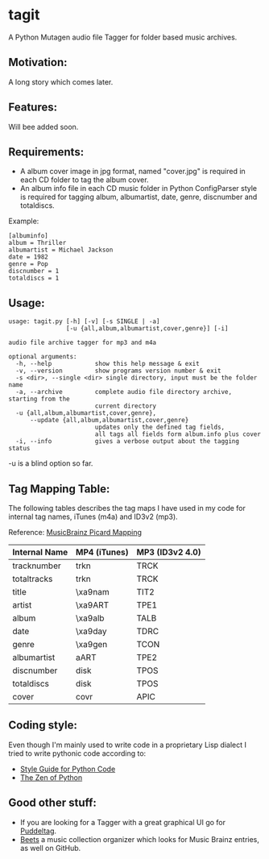 tagit
=====

A Python Mutagen audio file Tagger for folder based music archives.

Motivation:
-----------
A long story which comes later.

Features:
---------
Will bee added soon.

Requirements:
-------------
- A album cover image in jpg format, named "cover.jpg" is required in each CD folder
  to tag the album cover.
- An album info file in each CD music folder in Python ConfigParser style is
required for tagging album, albumartist, date, genre, discnumber and totaldiscs.

Example:
```
[albuminfo]
album = Thriller
albumartist = Michael Jackson
date = 1982
genre = Pop
discnumber = 1
totaldiscs = 1
```

Usage:
------
```
usage: tagit.py [-h] [-v] [-s SINGLE | -a]
                [-u {all,album,albumartist,cover,genre}] [-i]

audio file archive tagger for mp3 and m4a

optional arguments:
  -h, --help            show this help message & exit
  -v, --version         show programs version number & exit
  -s <dir>, --single <dir> single directory, input must be the folder name
  -a, --archive         complete audio file directory archive, starting from the 
                        current directory
  -u {all,album,albumartist,cover,genre}, 
      --update {all,album,albumartist,cover,genre}
                        updates only the defined tag fields, 
                        all tags all fields form album.info plus cover
  -i, --info            gives a verbose output about the tagging status
```
-u is a blind option so far.


Tag Mapping Table:
------------------

The following tables describes the tag maps I have used in my code
for internal tag names, iTunes (m4a) and ID3v2 (mp3).

Reference: [MusicBrainz Picard Mapping]

| Internal Name | MP4 (iTunes) | MP3 (ID3v2 4.0) 
|---------------|--------------|-----------------
| tracknumber   | trkn         | TRCK            
| totaltracks   | trkn         | TRCK         
| title         | \xa9nam      | TIT2       
| artist        | \xa9ART      | TPE1
| album         | \xa9alb      | TALB        
| date          | \xa9day      | TDRC        
| genre         | \xa9gen      | TCON
| albumartist   | aART         | TPE2          
| discnumber    | disk         | TPOS
| totaldiscs    | disk         | TPOS
| cover         | covr         | APIC


Coding style:
-------------
Even though I'm mainly used to write code in a proprietary Lisp dialect
I tried to write pythonic code according to:
- [Style Guide for Python Code]
- [The Zen of Python]


Good other stuff:
-----------------
- If you are looking for a Tagger with a great graphical UI
  go for [Puddeltag].
- [Beets] a music collection organizer which looks for Music Brainz entries, as well on GitHub.

[MusicBrainz Picard Mapping]:https://musicbrainz.org/doc/MusicBrainz_Picard/Tags/Mapping
[Style Guide for Python Code]:http://legacy.python.org/dev/peps/pep-0008/
[The Zen of Python]:http://legacy.python.org/dev/peps/pep-0020/
[Puddeltag]:http://puddletag.sourceforge.net/
[Beets]:http://beets.radbox.org/
